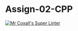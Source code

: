# Assign-02-CPP
[![Mr Coxall's Super Linter](https://github.com/ICS3U-C-Programming-ReidM/Assign-02-CPP/workflows/Mr%20Coxall's%20Super%20Linter/badge.svg)](https://github.com/ICS3U-C-Programming-ReidM/Assign-02-CPP/actions/)
